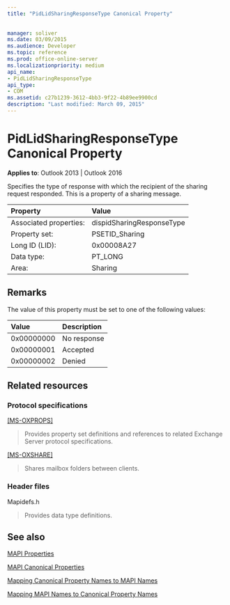 ```yaml
---
title: "PidLidSharingResponseType Canonical Property"
 
 
manager: soliver
ms.date: 03/09/2015
ms.audience: Developer
ms.topic: reference
ms.prod: office-online-server
ms.localizationpriority: medium
api_name:
- PidLidSharingResponseType
api_type:
- COM
ms.assetid: c27b1239-3612-4bb3-9f22-4b89ee9900cd
description: "Last modified: March 09, 2015"
---
```


# PidLidSharingResponseType Canonical Property

  
  
**Applies to**: Outlook 2013 | Outlook 2016 
  
Specifies the type of response with which the recipient of the sharing request responded. This is a property of a sharing message.
  
|Property |Value |
|:-----|:-----|
|Associated properties:  <br/> |dispidSharingResponseType  <br/> |
|Property set:  <br/> |PSETID_Sharing  <br/> |
|Long ID (LID):  <br/> |0x00008A27  <br/> |
|Data type:  <br/> |PT_LONG  <br/> |
|Area:  <br/> |Sharing  <br/> |
   
## Remarks

The value of this property must be set to one of the following values:
  
|**Value**|**Description**|
|:-----|:-----|
|0x00000000  <br/> |No response  <br/> |
|0x00000001  <br/> |Accepted  <br/> |
|0x00000002  <br/> |Denied  <br/> |
   
## Related resources

### Protocol specifications

[[MS-OXPROPS]](https://msdn.microsoft.com/library/f6ab1613-aefe-447d-a49c-18217230b148%28Office.15%29.aspx)
  
> Provides property set definitions and references to related Exchange Server protocol specifications.
    
[[MS-OXSHARE]](https://msdn.microsoft.com/library/e4e5bd27-d5e0-43f9-a6ea-550876724f3d%28Office.15%29.aspx)
  
> Shares mailbox folders between clients.
    
### Header files

Mapidefs.h
  
> Provides data type definitions.
    
## See also



[MAPI Properties](mapi-properties.md)
  
[MAPI Canonical Properties](mapi-canonical-properties.md)
  
[Mapping Canonical Property Names to MAPI Names](mapping-canonical-property-names-to-mapi-names.md)
  
[Mapping MAPI Names to Canonical Property Names](mapping-mapi-names-to-canonical-property-names.md)

